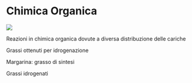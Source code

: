 # Chimica Organica

![](https://i.imgur.com/nDyVWoD.jpg)


Reazioni in chimica organica dovute a diversa distribuzione delle cariche


Grassi ottenuti per idrogenazione

Margarina: grasso di sintesi

Grassi idrogenati
<!--stackedit_data:
eyJoaXN0b3J5IjpbLTQxMzgxMTg0MV19
-->